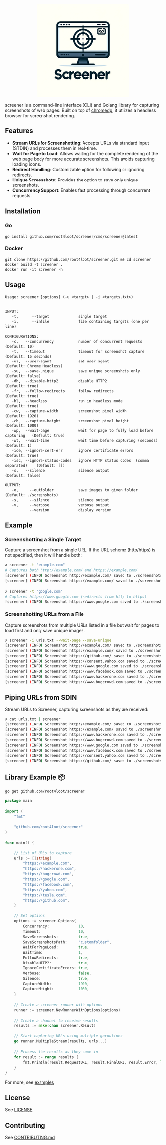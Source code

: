 <p align="center">
<img src="./assets/logo.png" alt="screener logo" width="300"/>
</p>

screener is a command-line interface (CLI) and Golang library for capturing screenshots of web pages. Built on top of [chromedp](https://github.com/chromedp/chromedp), it utilizes a headless browser for screenshot rendering.

## Features

- **Stream URLs for Screenshotting**: Accepts URLs via standard input (STDIN) and processes them in real-time.
- **Wait for Page to Load**: Allows waiting for the complete rendering of the web page body for more accurate screenshots. This avoids capturing loading icons.
- **Redirect Handling**: Customizable option for following or ignoring redirects.
- **Unique Screenshots**: Provides the option to save only unique screenshots.
- **Concurrency Support**: Enables fast processing through concurrent requests.

## Installation

### Go
```
go install github.com/root4loot/screener/cmd/screener@latest
```

### Docker

```
git clone https://github.com/root4loot/screener.git && cd screener
docker build -t screener .
docker run -it screener -h
```

## Usage

```
Usage: screener [options] (-u <target> | -i <targets.txt>)


INPUT:
   -t,      --target             single target
   -i,      --infile             file containing targets (one per line)

CONFIGURATIONS:
   -c,   --concurrency           number of concurrent requests                  (Default: 10)
   -t,   --timeout               timeout for screenshot capture                 (Default: 15 seconds)
   -ua,  --user-agent            set user agent                                 (Default: Chrome Headless)
   -su,  --save-unique           save unique screenshots only                   (Default: false)
   -dh,  --disable-http2         disable HTTP2                                  (Default: true)
   -fr,  --follow-redirects      follow redirects                               (Default: true)
   -hl,  --headless              run in headless mode                           (Default: true)
   -cw,  --capture-width         screenshot pixel width                         (Default: 1920)
   -ch,  --capture-height        screenshot pixel height                        (Default: 1080)
   -wp,  --wait-page             wait for page to fully load before capturing   (Default: true)
   -wt,  --wait-time             wait time before capturing (seconds)           (Default: 1)
   -ice, --ignore-cert-err       ignore certificate errors                      (Default: true)
   -isc, --ignore-status-codes   ignore HTTP status codes  (comma separated)    (Default: [])
   -s,   --silence               silence output                                 (Default: false)

OUTPUT:
   -o,     --outfolder           save images to given folder     (Default: ./screenshots)
   -s,     --silence             silence output
   -v,     --verbose             verbose output
           --version             display version
```

## Example

### Screenshotting a Single Target
Capture a screenshot from a single URL. If the URL scheme (http/https) is not specified, then it will handle both:

```sh
✗ screener -t "example.com"
# Captures both http://example.com/ and https://example.com/
[screener] (INFO) Screenshot http://example.com/ saved to ./screenshots                                                                                                                                                                                                                                                                                                  
[screener] (INFO) Screenshot https://example.com/ saved to ./screenshots

✗ screener -t "google.com"
# Captures https://www.google.com (redirects from http to https)
[screener] (INFO) Screenshot https://www.google.com saved to ./screenshots 
```

### Screenshotting URLs from a File
Capture screenshots from multiple URLs listed in a file but wait for pages to load first and only save unique images.

```sh
✗ screener -i urls.txt --wait-page --save-unique 
[screener] (INFO) Screenshot http://example.com/ saved to ./screenshots                                                                                                                                                                                                                                                                                                  
[screener] (INFO) Screenshot https://example.com/ saved to ./screenshots                                                                                                                                                                                                                                                                                                 
[screener] (INFO) Screenshot https://github.com/ saved to ./screenshots                                                                                                                                                                                                                                                                                                  
[screener] (INFO) Screenshot https://consent.yahoo.com saved to ./screenshots                                                                                                                                                                                                                                                                                            
[screener] (INFO) Screenshot https://www.google.com saved to ./screenshots                                                                                                                                                                                                                                                                                               
[screener] (INFO) Screenshot https://www.facebook.com saved to ./screenshots                                                                                                                                                                                                                                                                                             
[screener] (INFO) Screenshot https://www.hackerone.com saved to ./screenshots                                                                                                                                                                                                                                                                                            
[screener] (INFO) Screenshot https://www.bugcrowd.com saved to ./screenshots 
```

## Piping URLs from SDIN
Stream URLs to Screener, capturing screenshots as they are received:

```sh
✗ cat urls.txt | screener                        
[screener] (INFO) Screenshot http://example.com/ saved to ./screenshots
[screener] (INFO) Screenshot https://example.com/ saved to ./screenshots
[screener] (INFO) Screenshot https://www.hackerone.com saved to ./screenshots
[screener] (INFO) Screenshot https://www.bugcrowd.com saved to ./screenshots
[screener] (INFO) Screenshot https://www.google.com saved to ./screenshots
[screener] (INFO) Screenshot https://www.facebook.com saved to ./screenshots
[screener] (INFO) Screenshot https://consent.yahoo.com saved to ./screenshots
[screener] (INFO) Screenshot https://github.com/ saved to ./screenshots
```


## Library Example 📦

```
go get github.com/root4loot/screener
```

```go
package main

import (
	"fmt"

	"github.com/root4loot/screener"
)

func main() {

	// List of URLs to capture
	urls := []string{
		"https://example.com",
		"https://hackerone.com",
		"https://bugcrowd.com",
		"https://google.com",
		"https://facebook.com",
		"https://yahoo.com",
		"https://tesla.com",
		"https://github.com",
	}

	// Set options
	options := screener.Options{
		Concurrency:             10,
		Timeout:                 10,
		SaveScreenshots:         true,
		SaveScreenshotsPath:     "customfolder",
		WaitForPageLoad:         true,
		WaitTime:                1,
		FollowRedirects:         true,
		DisableHTTP2:            true,
		IgnoreCertificateErrors: true,
		Verbose:                 false,
		Silence:                 true,
		CaptureWidth:            1920,
		CaptureHeight:           1080,
	}

	// Create a screener runner with options
	runner := screener.NewRunnerWithOptions(options)

	// Create a channel to receive results
	results := make(chan screener.Result)

	// Start capturing URLs using multiple goroutines
	go runner.MultipleStream(results, urls...)

	// Process the results as they come in
	for result := range results {
		fmt.Println(result.RequestURL, result.FinalURL, result.Error, len(result.Image))
	}
}

```

For more, see [examples](https://github.com/root4loot/screener/tree/master/examples)

## License

See [LICENSE](LICENSE)

## Contributing

See [CONTRIBUTING.md](CONTRIBUTING.md)